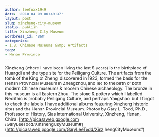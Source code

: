 ```yaml
---
author: leefoxx1949
date: '2010-04-09 00:49:37'
layout: post
slug: xinzheng-city-museum
status: publish
title: Xinzheng City Museum
wordpress_id: '868'
categories:
- I.B. Chinese Museums &amp; Artifacts
tags:
- Henan Province
---
```


Xinzheng (where I have been living the last 5 years) is the birthplace of
Huangdi and the type site for the Peiligang Culture. The artifacts from the
tomb of the King of Zheng, discovered in 1923, formed the basis for the Henan
Provincial Museum in Zhengzhou, and led to the birth of both modern Chinese
museums & modern Chinese archaeology. The bronze in this museum is all Eastern
Zhou. The stone & pottery which I labelled Neolithic is probably Peiligang
Culture, and perhaps Yangshao, but I forgot to check the labels. I have
additional albums featuring Xinzheng historic sites and the Henan Provincial
Museum. Photos by Gary L. Todd, Ph.D., Professor of History, Sias
International University, Xinzheng, Henan, China. [http://picasaweb.google.com
/GaryLeeTodd/XinzhengCityMuseum#](http://picasaweb.google.com/GaryLeeTodd/Xinz
hengCityMuseum#)

